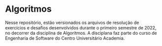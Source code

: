 # Algoritmos

Nesse repositório, estão versionados os arquivos de resolução de exercícios e desafios desenvolvidos durante o primeiro semestre de 2022, no decorrer da disciplina de Algoritmos.
A disciplana faz parte do curso de Engenharia de Software do Centro Universitário Academia.

